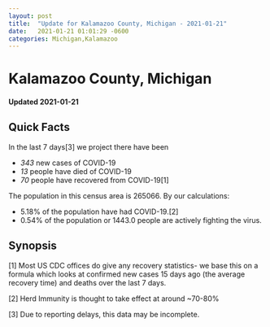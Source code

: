 ```yaml
---
layout: post
title:  "Update for Kalamazoo County, Michigan - 2021-01-21"
date:   2021-01-21 01:01:29 -0600
categories: Michigan,Kalamazoo
---
```


# Kalamazoo County, Michigan
#### Updated 2021-01-21

## Quick Facts

In the last 7 days[3] we project there have been
- *343* new cases of COVID-19
- *13* people have died of COVID-19
- *70* people have recovered from COVID-19[1]

The population in this census area is 265066. By our calculations:
- 5.18% of the population have had COVID-19.[2]
- 0.54% of the population or 1443.0 people are actively fighting the virus.

## Synopsis




[1] Most US CDC offices do give any recovery statistics- we base this on a formula which looks at confirmed new cases
15 days ago (the average recovery time) and deaths over the last 7 days.

[2] Herd Immunity is thought to take effect at around ~70-80%

[3] Due to reporting delays, this data may be incomplete.
 
    